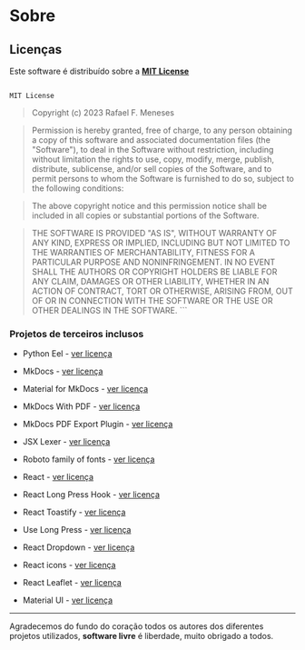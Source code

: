 <!--
 Copyright (c) 2023 Rafael F. Meneses
 
 This software is released under the MIT License.
 https://opensource.org/licenses/MIT
-->
# Sobre

## Licenças

Este software é distribuído sobre a **[MIT License](https://mit-license.org/)**

>   ```md title=""
    MIT License

>   Copyright (c) 2023 Rafael F. Meneses

>   Permission is hereby granted, free of charge, to any person obtaining a copy
    of this software and associated documentation files (the "Software"), to deal
    in the Software without restriction, including without limitation the rights
    to use, copy, modify, merge, publish, distribute, sublicense, and/or sell
    copies of the Software, and to permit persons to whom the Software is
    furnished to do so, subject to the following conditions:

>   The above copyright notice and this permission notice shall be included in all
    copies or substantial portions of the Software.

>   THE SOFTWARE IS PROVIDED "AS IS", WITHOUT WARRANTY OF ANY KIND, EXPRESS OR
    IMPLIED, INCLUDING BUT NOT LIMITED TO THE WARRANTIES OF MERCHANTABILITY,
    FITNESS FOR A PARTICULAR PURPOSE AND NONINFRINGEMENT. IN NO EVENT SHALL THE
    AUTHORS OR COPYRIGHT HOLDERS BE LIABLE FOR ANY CLAIM, DAMAGES OR OTHER
    LIABILITY, WHETHER IN AN ACTION OF CONTRACT, TORT OR OTHERWISE, ARISING FROM,
    OUT OF OR IN CONNECTION WITH THE SOFTWARE OR THE USE OR OTHER DEALINGS IN THE
    SOFTWARE.
    ```


### Projetos de terceiros inclusos

* Python Eel - [ver licença](https://github.com/python-eel/Eel/blob/master/LICENSE)

* MkDocs - [ver licença](https://www.mkdocs.org/about/license/)

* Material for MkDocs - [ver licença](https://github.com/squidfunk/mkdocs-material/blob/master/LICENSE)

* MkDocs With PDF - [ver licença](https://github.com/orzih/mkdocs-with-pdf/blob/master/LICENSE)

* MkDocs PDF Export Plugin - [ver licença](https://github.com/zhaoterryy/mkdocs-pdf-export-plugin/blob/master/LICENSE.md)

* JSX Lexer - [ver licença](https://github.com/fcurella/jsx-lexer/blob/master/LICENSE)

* Roboto family of fonts - [ver licença](https://github.com/googlefonts/roboto/blob/main/LICENSE)

* React - [ver licença](https://github.com/facebook/react/blob/main/LICENSE)

* React Long Press Hook - [ver licença](https://github.com/minwork/use-long-press/blob/master/LICENSE)

* React Toastify - [ver licença](https://github.com/fkhadra/react-toastify/blob/main/LICENSE) 

* Use Long Press - [ver licença](https://github.com/minwork/use-long-press/blob/master/LICENSE)

* React Dropdown - [ver licença](https://github.com/fraserxu/react-dropdown/blob/master/LICENSE)

* React icons - [ver licença](https://github.com/react-icons/react-icons/blob/master/LICENSE)

* React Leaflet - [ver licença](https://github.com/PaulLeCam/react-leaflet/blob/master/LICENSE.md)

* Material UI - [ver licença](https://github.com/mui/material-ui/blob/master/LICENSE)


___

Agradecemos do fundo do coração todos os autores dos diferentes projetos utilizados, **software livre** é liberdade, muito obrigado a todos.